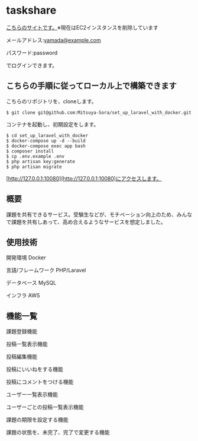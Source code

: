 # taskshare
[こちらのサイトです。](http://52.199.36.103)※現在はEC2インスタンスを削除しています

メールアドレス:yamada@example.com

パスワード:password

でログインできます。

## こちらの手順に従ってローカル上で構築できます

こちらのリポジトリを、cloneします。
```
$ git clone git@github.com:Mitsuya-Sora/set_up_laravel_with_docker.git
```
コンテナを起動し、初期設定をします。
```
$ cd set_up_laravel_with_docker
$ docker-compose up -d --build
$ docker-compose exec app bash
$ composer install
$ cp .env.example .env
$ php artisan key:generate
$ php artisan migrate
```
[http://127.0.0.1:10080](http://127.0.0.1:10080)にアクセスします。

## 概要

課題を共有できるサービス。受験生などが、モチベーション向上のため、みんなで課題を共有しあって、高め合えるようなサービスを想定しました。

## 使用技術

開発環境 Docker

言語/フレームワーク PHP/Laravel

データベース MySQL

インフラ AWS

## 機能一覧

課題登録機能

投稿一覧表示機能

投稿編集機能

投稿にいいねをする機能

投稿にコメントをつける機能

ユーザー一覧表示機能

ユーザーごとの投稿一覧表示機能

課題の期限を設定する機能

課題の状態を、未完了、完了で変更する機能
